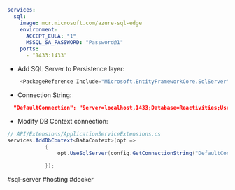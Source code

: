 ``` yml
services:
  sql:
    image: mcr.microsoft.com/azure-sql-edge
    environment:
      ACCEPT_EULA: "1"
      MSSQL_SA_PASSWORD: "Password@1"
    ports:
      - "1433:1433"
```

* Add SQL Server to Persistence layer: 
``` c#
    <PackageReference Include="Microsoft.EntityFrameworkCore.SqlServer" Version="8.0.8" />
```

* Connection String:
``` json
  "DefaultConnection": "Server=localhost,1433;Database=Reactivities;User Id=SA;Password=Password@1;TrustServerCertificate=True"
```

* Modify DB Context connection:
``` c#
// API/Extensions/ApplicationServiceExtensions.cs
services.AddDbContext<DataContext>(opt =>
            {
                opt.UseSqlServer(config.GetConnectionString("DefaultConnection"));

            });
```



#sql-server #hosting #docker